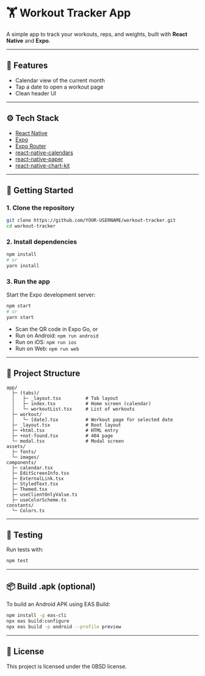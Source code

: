 # 🏋️ Workout Tracker App

A simple app to track your workouts, reps, and weights, built with **React Native** and **Expo**.

---

## 📌 Features

- Calendar view of the current month
- Tap a date to open a workout page
- Clean header UI

---

## ⚙️ Tech Stack

- [React Native](https://reactnative.dev/)
- [Expo](https://expo.dev/)
- [Expo Router](https://expo.github.io/router/)
- [react-native-calendars](https://github.com/wix/react-native-calendars)
- [react-native-paper](https://callstack.github.io/react-native-paper/)
- [react-native-chart-kit](https://github.com/indiespirit/react-native-chart-kit)

---

## 🚀 Getting Started

### 1. Clone the repository

```sh
git clone https://github.com/YOUR-USERNAME/workout-tracker.git
cd workout-tracker
```

### 2. Install dependencies

```sh
npm install
# or
yarn install
```

### 3. Run the app

Start the Expo development server:

```sh
npm start
# or
yarn start
```

- Scan the QR code in Expo Go, or
- Run on Android: `npm run android`
- Run on iOS: `npm run ios`
- Run on Web: `npm run web`

---

## 📁 Project Structure

```
app/
  ├─ (tabs)/
  │   ├─ _layout.tsx         # Tab layout
  │   ├─ index.tsx           # Home screen (calendar)
  │   └─ workoutList.tsx     # List of workouts
  ├─ workout/
  │   └─ [date].tsx          # Workout page for selected date
  ├─ _layout.tsx             # Root layout
  ├─ +html.tsx               # HTML entry
  ├─ +not-found.tsx          # 404 page
  └─ modal.tsx               # Modal screen
assets/
  ├─ fonts/
  └─ images/
components/
  ├─ calendar.tsx
  ├─ EditScreenInfo.tsx
  ├─ ExternalLink.tsx
  ├─ StyledText.tsx
  ├─ Themed.tsx
  ├─ useClientOnlyValue.ts
  ├─ useColorScheme.ts
constants/
  └─ Colors.ts
```

---

## 🧪 Testing

Run tests with:

```sh
npm test
```

---

## 📦 Build .apk (optional)

To build an Android APK using EAS Build:

```sh
npm install -g eas-cli
npx eas build:configure
npx eas build -p android --profile preview
```

---

## 📄 License

This project is licensed under the 0BSD license.

